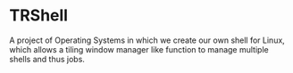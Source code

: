 # TRShell

A project of Operating Systems in which we create our own shell for Linux, which allows a tiling window manager like function to manage multiple shells and thus jobs.
